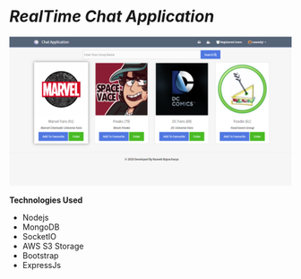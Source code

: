 # ***RealTime Chat Application***

![](screencapture-chat.png)

**Technologies Used**
- Nodejs 
- MongoDB
- SocketIO 
- AWS S3 Storage
- Bootstrap
- ExpressJs



